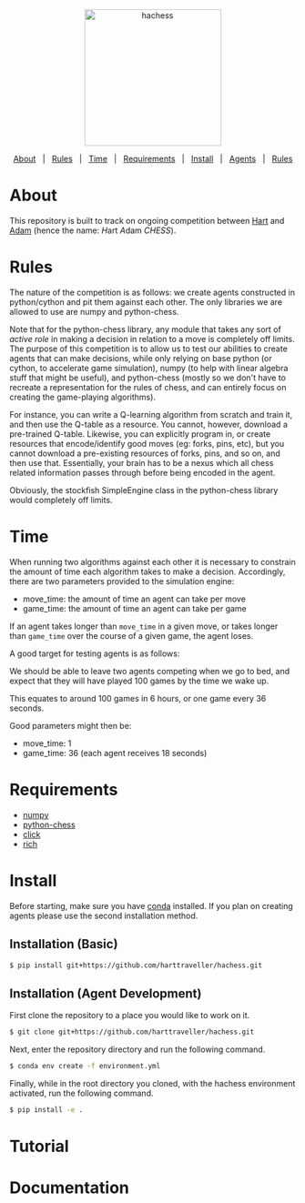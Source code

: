 <div align="center" id="top">
  <img src="https://media4.giphy.com/media/Spty0N8Cg3lNMnFLoB/giphy.gif" width="240" alt="hachess"/>
</div>

<p align="center">
  <a href="#about">About</a> &#xa0; | &#xa0;
  <a href="#rules">Rules</a> &#xa0; | &#xa0;
  <a href="#time">Time</a> &#xa0; | &#xa0;
  <a href="#requirements">Requirements</a> &#xa0; | &#xa0;
  <a href="#install">Install</a> &#xa0; | &#xa0;
  <a href="#agents">Agents</a> &#xa0; | &#xa0;
  <a href="#rules">Rules</a>

</p>

# About

This repository is built to track on ongoing competition between [Hart](https://www.github.com/harttraveller) and [Adam](https://www.github.com/adamatbi) (hence the name: *H*art *A*dam _CHESS_).

# Rules

The nature of the competition is as follows: we create agents constructed in python/cython and pit them against each other. The only libraries we are allowed to use are numpy and python-chess.

Note that for the python-chess library, any module that takes any sort of _active role_ in making a decision in relation to a move is completely off limits. The purpose of this competition is to allow us to test our abilities to create agents that can make decisions, while only relying on base python (or cython, to accelerate game simulation), numpy (to help with linear algebra stuff that might be useful), and python-chess (mostly so we don't have to recreate a representation for the rules of chess, and can entirely focus on creating the game-playing algorithms).

For instance, you can write a Q-learning algorithm from scratch and train it, and then use the Q-table as a resource. You cannot, however, download a pre-trained Q-table. Likewise, you can explicitly program in, or create resources that encode/identify good moves (eg: forks, pins, etc), but you cannot download a pre-existing resources of forks, pins, and so on, and then use that. Essentially, your brain has to be a nexus which all chess related information passes through before being encoded in the agent.

Obviously, the stockfish SimpleEngine class in the python-chess library would completely off limits.

# Time

When running two algorithms against each other it is necessary to constrain the amount of time each algorithm takes to make a decision. Accordingly, there are two parameters provided to the simulation engine:

- move_time: the amount of time an agent can take per move
- game_time: the amount of time an agent can take per game

If an agent takes longer than `move_time` in a given move, or takes longer than `game_time` over the course of a given game, the agent loses.

A good target for testing agents is as follows:

We should be able to leave two agents competing when we go to bed, and expect that they will have played 100 games by the time we wake up.

This equates to around 100 games in 6 hours, or one game every 36 seconds.

Good parameters might then be:

- move_time: 1
- game_time: 36 (each agent receives 18 seconds)

# Requirements

- [numpy](https://github.com/numpy/numpy)
- [python-chess](https://github.com/niklasf/python-chess)
- [click](https://click.palletsprojects.com/en/8.1.x/)
- [rich](https://rich.readthedocs.io/en/stable/introduction.html)

# Install

Before starting, make sure you have [conda](https://docs.conda.io/en/latest/miniconda.html) installed. If you plan on creating agents please use the second installation method.

## Installation (Basic)

```bash
$ pip install git+https://github.com/harttraveller/hachess.git
```

## Installation (Agent Development)

First clone the repository to a place you would like to work on it.

```bash
$ git clone git+https://github.com/harttraveller/hachess.git
```

Next, enter the repository directory and run the following command.

```bash
$ conda env create -f environment.yml
```

Finally, while in the root directory you cloned, with the hachess environment activated, run the following command.

```bash
$ pip install -e .
```

# Tutorial

# Documentation

